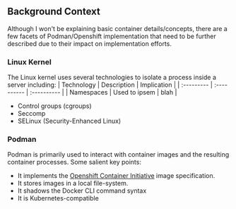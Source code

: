 ## Background Context

Although I won't be explaining basic container details/concepts, there are a few facets of Podman/Openshift implementation that need to be further described due to their impact on implementation efforts.

### Linux Kernel
The Linux kernel uses several technologies to isolate a process inside a server including:
| Technology | Description | Implication |
| :--------- | :---------- | :---------- |
| Namespaces 
| Used to ipsem
| blah |

* Control groups (cgroups)
* Seccomp
* SELinux (Security-Enhanced Linux)

### Podman
Podman is primarily used to interact with container images and the resulting container processes. Some salient key points:
* It implements the [Openshift Container Initiative](https://www.opencontainers.org) image specification.
* It stores images in a local file-system.
* It shadows the Docker CLI command syntax
* It is Kubernetes-compatible
